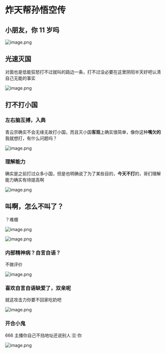 # 炸天帮孙悟空传

## 小朋友，你 11 岁吗

![image.png](https://image.8aka.org/file/8n2kz6w6.png)

## 光速灭国

对面也是低能狂怒打不过就叫的路边一条，打不过没必要在这里阴阳半天好吧认清自己无能的事实

![image.png](https://image.8aka.org/file/THni2Jfc.png)

## 打不打小国

### 左右脑互搏，入典

青云宗确实不会无缘无故打小国，而且灭小国**客观**上确实很简单，像你这种**嘴欠的**我就想打，有什么问题吗？

![image.png](https://image.8aka.org/file/X80vXbat.png)

### 理解能力

确实是之前打过众多小国，但是也明确说了为了某些目的，**今天不打**的，哥们理解能力确实有待提高啊

![image.png](https://image.8aka.org/file/VyDZaEyD.png)

## 叫啊，怎么不叫了？

？难绷

![image.png](https://image.8aka.org/file/qGXTD6CB.png)

![image.png](https://image.8aka.org/file/ehnA5wCd.png)

### 内部精神病？自言自语？

不做评价

![image.png](https://image.8aka.org/file/Ndvp2qYz.png)

### 喜欢自言自语缺爱了，双亲呢

就这攻击力你要不回家吃奶吧

![image.png](https://image.8aka.org/file/uqlCiVZU.png)

### 开合小鬼

666 主播你自己不挡地址还说别人 🈴 你

![image.png](https://image.8aka.org/file/zepM7jba.png)
